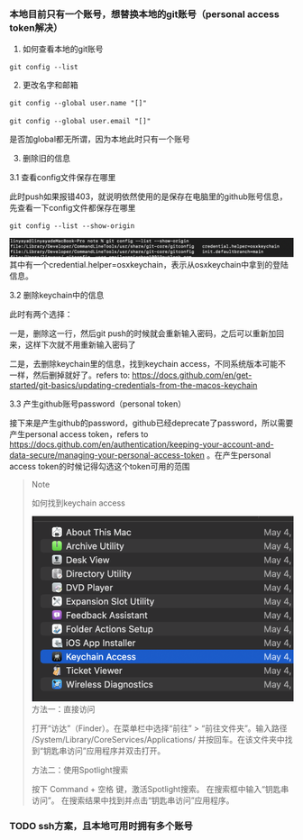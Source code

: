 
### 本地目前只有一个账号，想替换本地的git账号（personal access token解决）

1. 如何查看本地的git账号
```
git config --list
```

2. 更改名字和邮箱
```
git config --global user.name "[]"

git config --global user.email "[]"
```
是否加global都无所谓，因为本地此时只有一个账号

3. 删除旧的信息 

3.1 查看config文件保存在哪里

此时push如果报错403，就说明依然使用的是保存在电脑里的github账号信息，先查看一下config文件都保存在哪里

```
git config --list --show-origin
```
![](./images/Screenshot%202025-08-09%20at%2017.44.26.png)
其中有一个credential.helper=osxkeychain，表示从osxkeychain中拿到的登陆信息。

3.2 删除keychain中的信息

此时有两个选择：

一是，删除这一行，然后git push的时候就会重新输入密码，之后可以重新加回来，这样下次就不用重新输入密码了

二是，去删除keychain里的信息，找到keychain access，不同系统版本可能不一样，然后删掉就好了。refers to: https://docs.github.com/en/get-started/git-basics/updating-credentials-from-the-macos-keychain

3.3 产生github账号password（personal token）

接下来是产生github的password，github已经deprecate了password，所以需要产生personal access token，refers to https://docs.github.com/en/authentication/keeping-your-account-and-data-secure/managing-your-personal-access-token 。在产生personal access token的时候记得勾选这个token可用的范围 


> Note
>
> 如何找到keychain access
>
> ![](./images/Screenshot%202025-08-09%20at%2017.49.03.png)
> 方法一：直接访问
>
> 打开“访达”（Finder）。在菜单栏中选择“前往” > “前往文件夹”。输入路径 /System/Library/CoreServices/Applications/ 并按回车。在该文件夹中找到“钥匙串访问”应用程序并双击打开。
>
> 方法二：使用Spotlight搜索
>
> 按下 Command + 空格 键，激活Spotlight搜索。
在搜索框中输入“钥匙串访问”。
在搜索结果中找到并点击“钥匙串访问”应用程序。


### TODO ssh方案，且本地可用时拥有多个账号